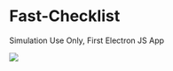 # Fast-Checklist
Simulation Use Only, First Electron JS App

![](https://media.discordapp.net/attachments/515535783503986933/822957720952766535/unknown.png?width=1000&height=670)
